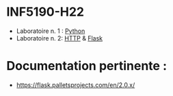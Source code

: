 # INF5190-H22
- Laboratoire n. 1 : [Python](./Python)
- Laboratoire n. 2: [HTTP](./HTTP) & [Flask](./Flask)


# Documentation pertinente :

- https://flask.palletsprojects.com/en/2.0.x/
